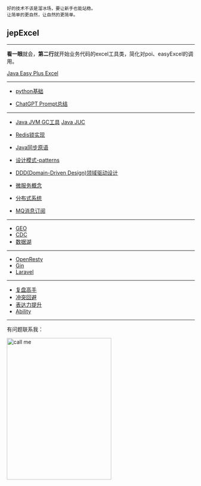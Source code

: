 ```
好的技术不该是溜冰场，要让新手也能站稳。
让简单的更自然，让自然的更简单。
```

## jepExcel

---
**看一眼**就会，**第二行**就开始业务代码的excel工具类，简化对poi、easyExcel的调用。

[Java Easy Plus Excel](https://github.com/jeasyplus/jepexcel)

---
+ [python基础](https://jeasyplus.com/python/)

+ [ChatGPT Prompt总结](https://jeasyplus.com/chatGPT/ChatGPT文档.pdf)

---

+ [Java JVM GC工具](https://jeasyplus.com/java_gc)
[Java JUC](https://jeasyplus.com/java/juc)

+ [Redis锁实现](https://jeasyplus.com/redis/lock)
+ [Java同步原语](https://jeasyplus.com/java/lock)
+ [设计模式-patterns](https://jeasyplus.com/patterns)
+ [DDD(Domain-Driven Design)领域驱动设计](https://jeasyplus.com/ddd)
+ [微服务概念](https://jeasyplus.com/micro-services)
+ [分布式系统](https://jeasyplus.com/distributed-system)
+ [MQ消息订阅](https://jeasyplus.com/mq)
---
+ [GEO](https://jeasyplus.com/geo)
+ [CDC](https://jeasyplus.com/cdc)
+ [数据湖](https://jeasyplus.com/data-lakes)
---
+ [OpenResty](https://jeasyplus.com/open-resty)
+ [Gin](https://jeasyplus.com/gin)
+ [Laravel](https://jeasyplus.com/laravel)

---
+ [复盘高手](https://jeasyplus.com/thinking/retrospective)
+ [冲突回避](https://jeasyplus.com/thinking/fearofconflict)
+ [表达力提升](https://jeasyplus.com/thinking/speaking-skills)
+ [Ability](https://jeasyplus.com/thinking/ability)
---
有问题联系我：

<img src="https://jeasyplus.com/images/home/wechat_1618.JPG" alt="call me" width="280" height="380">